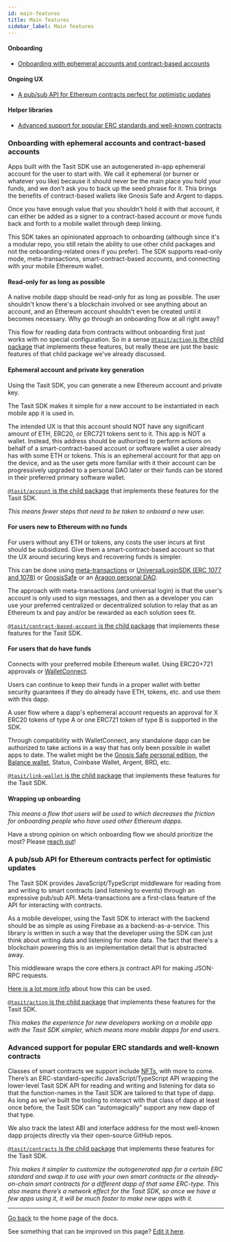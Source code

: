 ```yaml
---
id: main-features
title: Main features
sidebar_label: Main features
---
```


#### Onboarding
- [Onboarding with ephemeral accounts and contract-based accounts](#onboarding-with-ephemeral-accounts-and-contract-based-accounts)

#### Ongoing UX
- [A pub/sub API for Ethereum contracts perfect for optimistic updates](#a-pubsub-api-for-ethereum-contracts-perfect-for-optimistic-updates)

#### Helper libraries
- [Advanced support for popular ERC standards and well-known contracts](#advanced-support-for-popular-erc-standards-and-heavily-used-contracts)

### Onboarding with ephemeral accounts and contract-based accounts

Apps built with the Tasit SDK use an autogenerated in-app ephemeral account for the user to start with. We call it ephemeral (or burner or whatever you like) because it should never be the main place you hold your funds, and we don't ask you to back up the seed phrase for it. This brings the benefits of contract-based wallets like Gnosis Safe and Argent to dapps.

Once you have enough value that you shouldn't hold it with that account, it can either be added as a signer to a contract-based account or move funds back and forth to a mobile wallet through deep linking.

This SDK takes an opinionated approach to onboarding (although since it's a modular repo, you still retain the ability to use other child packages and not the onboarding-related ones if you prefer). The SDK supports read-only mode, meta-transactions, smart-contract-based accounts, and connecting with your mobile Ethereum wallet.

#### Read-only for as long as possible

A native mobile dapp should be read-only for as long as possible. The user shouldn't know there's a blockchain involved or see anything about an account, and an Ethereum account shouldn't even be created until it becomes necessary. Why go through an onboarding flow at all right away?

This flow for reading data from contracts without onboarding first just works with no special configuration. So in a sense [`@tasit/action` is the child package](/packages/action/) that implements these features, but really these are just the basic features of that child package we've already discussed.

#### Ephemeral account and private key generation

Using the Tasit SDK, you can generate a new Ethereum account and private key.

The Tasit SDK makes it simple for a new account to be instantiated in each mobile app it is used in.

The intended UX is that this account should NOT have any significant amount of ETH, ERC20, or ERC721 tokens sent to it. This app is NOT a wallet. Instead, this address should be authorized to perform actions on behalf of a smart-contract-based account or software wallet a user already has with some ETH or tokens. This is an ephemeral account for that app on the device, and as the user gets more familiar with it their account can be progressively upgraded to a personal DAO later or their funds can be stored in their preferred primary software wallet.

[`@tasit/account` is the child package](/packages/account/) that implements these features for the Tasit SDK.

_This means fewer steps that need to be taken to onboard a new user._

#### For users new to Ethereum with no funds

For users without any ETH or tokens, any costs the user incurs at first should be subsidized. Give them a smart-contract-based account so that the UX around securing keys and recovering funds is simpler.

This can be done using [meta-transactions](https://medium.com/@austin_48503/ethereum-meta-transactions-90ccf0859e84) or [UniversalLoginSDK (ERC 1077 and 1078)](https://universallogin.io/) or [GnosisSafe](https://safe.gnosis.io/) or an [Aragon personal DAO](http://blog.aragon.one/enter-the-world-of-personal-daos).

The approach with meta-transactions (and universal login) is that the user's account is only used to sign messages, and then as a developer you can use your preferred centralized or decentralized solution to relay that as an Ethereum tx and pay and/or be rewarded as each solution sees fit.

[`@tasit/contract-based-account` is the child package](/packages/contract-based-account/) that implements these features for the Tasit SDK.

#### For users that do have funds

Connects with your preferred mobile Ethereum wallet. Using ERC20+721 approvals or [WalletConnect](https://walletconnect.org/).

Users can continue to keep their funds in a proper wallet with better security guarantees if they do already have ETH, tokens, etc. and use them with this dapp.

A user flow where a dapp's ephemeral account requests an approval for X ERC20 tokens of type A or one ERC721 token of type B is supported in the SDK.

Through compatibility with WalletConnect, any standalone dapp can be authorized to take actions in a way that has only been possible in wallet apps to date. The wallet might be the [Gnosis Safe personal edition](https://blog.gnosis.pm/announcing-the-gnosis-safe-beta-personal-edition-19a69a4453e8), the [Balance wallet](https://twitter.com/ricburton/status/1038772498756714496), Status, Coinbase Wallet, Argent, BRD, etc.

[`@tasit/link-wallet` is the child package](/packages/link-wallet/) that implements these features for the Tasit SDK.

#### Wrapping up onboarding

_This means a flow that users will be used to which decreases the friction for onboarding people who have used other Ethereum dapps._

Have a strong opinion on which onboarding flow we should prioritize the most? Please [reach out](Contact.md)!

### A pub/sub API for Ethereum contracts perfect for optimistic updates

The Tasit SDK provides JavaScript/TypeScript middleware for reading from and writing to smart contracts (and listening to events) through an expressive pub/sub API. Meta-transactions are a first-class feature of the API for interacting with contracts.

As a mobile developer, using the Tasit SDK to interact with the backend should be as simple as using Firebase as a backend-as-a-service. This library is written in such a way that the developer using the SDK can just think about writing data and listening for more data. The fact that there's a blockchain powering this is an implementation detail that is abstracted away.

This middleware wraps the core ethers.js contract API for making JSON-RPC requests.

[Here is a lot more info](/packages/action/README.md) about how this can be used.

[`@tasit/action` is the child package](/packages/action/) that implements these features for the Tasit SDK.

_This makes the experience for new developers working on a mobile app with the Tasit SDK simpler, which means more mobile dapps for end users._

### Advanced support for popular ERC standards and well-known contracts

Classes of smart contracts we support include [NFTs](http://erc721.org/), with more to come. There’s an ERC-standard-specific JavaScript/TypeScript API wrapping the lower-level Tasit SDK API for reading and writing and listening for data so that the function-names in the Tasit SDK are tailored to that type of dapp. As long as we’ve built the tooling to interact with that class of dapp at least once before, the Tasit SDK can “automagically” support any new dapp of that type.

We also track the latest ABI and interface address for the most well-known dapp projects directly via their open-source GitHub repos.

[`@tasit/contracts` is the child package](/packages/contracts/) that implements these features for the Tasit SDK.

_This makes it simpler to customize the autogenerated app for a certain ERC standard and swap it to use with your own smart contracts or the already-on-chain smart contracts for a different dapp of that same ERC-type. This also means there’s a network effect for the Tasit SDK, so once we have a few apps using it, it will be much faster to make new apps with it._

---

[Go back](Home.md) to the home page of the docs.

See something that can be improved on this page? [Edit it here](https://github.com/tasitlabs/tasit-sdk/blob/develop/packages/docs/docs/MainFeatures.md).